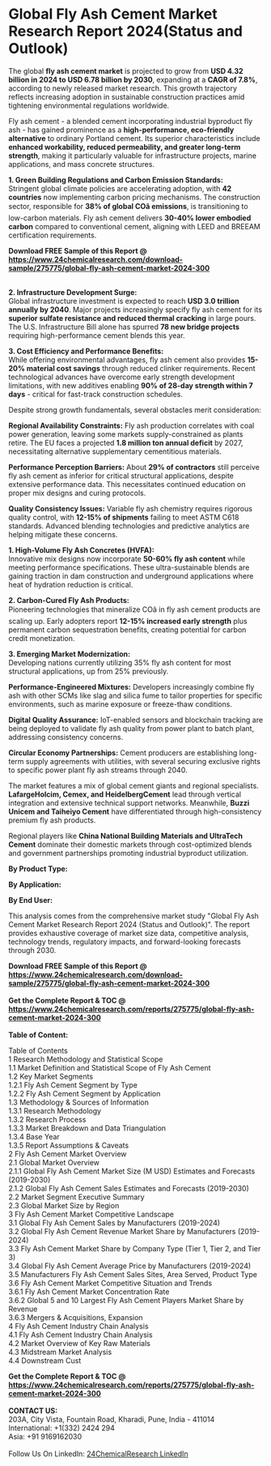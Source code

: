 <h1>Global Fly Ash Cement Market Research Report 2024(Status and Outlook)</h1><p>The global <strong>fly ash cement market</strong> is projected to grow from <strong>USD 4.32 billion in 2024 to USD 6.78 billion by 2030</strong>, expanding at a <strong>CAGR of 7.8%</strong>, according to newly released market research. This growth trajectory reflects increasing adoption in sustainable construction practices amid tightening environmental regulations worldwide.</p><p>Fly ash cement - a blended cement incorporating industrial byproduct fly ash - has gained prominence as a <strong>high-performance, eco-friendly alternative</strong> to ordinary Portland cement. Its superior characteristics include <strong>enhanced workability, reduced permeability, and greater long-term strength</strong>, making it particularly valuable for infrastructure projects, marine applications, and mass concrete structures.</p><p><strong>1. Green Building Regulations and Carbon Emission Standards:</strong><br>
Stringent global climate policies are accelerating adoption, with <strong>42 countries</strong> now implementing carbon pricing mechanisms. The construction sector, responsible for <strong>38% of global COâ emissions</strong>, is transitioning to low-carbon materials. Fly ash cement delivers <strong>30-40% lower embodied carbon</strong> compared to conventional cement, aligning with LEED and BREEAM certification requirements.</p><div><b>Download FREE Sample of this Report @ 
            <a href="https://www.24chemicalresearch.com/download-sample/275775/global-fly-ash-cement-market-2024-300">
            https://www.24chemicalresearch.com/download-sample/275775/global-fly-ash-cement-market-2024-300</a></b></div><br><p><strong>2. Infrastructure Development Surge:</strong><br>
Global infrastructure investment is expected to reach <strong>USD 3.0 trillion annually by 2040</strong>. Major projects increasingly specify fly ash cement for its <strong>superior sulfate resistance and reduced thermal cracking</strong> in large pours. The U.S. Infrastructure Bill alone has spurred <strong>78 new bridge projects</strong> requiring high-performance cement blends this year.</p><p><strong>3. Cost Efficiency and Performance Benefits:</strong><br>
While offering environmental advantages, fly ash cement also provides <strong>15-20% material cost savings</strong> through reduced clinker requirements. Recent technological advances have overcome early strength development limitations, with new additives enabling <strong>90% of 28-day strength within 7 days</strong> - critical for fast-track construction schedules.</p><p>Despite strong growth fundamentals, several obstacles merit consideration:</p><p><strong>Regional Availability Constraints:</strong> Fly ash production correlates with coal power generation, leaving some markets supply-constrained as plants retire. The EU faces a projected <strong>1.8 million ton annual deficit</strong> by 2027, necessitating alternative supplementary cementitious materials.</p><p><strong>Performance Perception Barriers:</strong> About <strong>29% of contractors</strong> still perceive fly ash cement as inferior for critical structural applications, despite extensive performance data. This necessitates continued education on proper mix designs and curing protocols.</p><p><strong>Quality Consistency Issues:</strong> Variable fly ash chemistry requires rigorous quality control, with <strong>12-15% of shipments</strong> failing to meet ASTM C618 standards. Advanced blending technologies and predictive analytics are helping mitigate these concerns.</p><p><strong>1. High-Volume Fly Ash Concretes (HVFA):</strong><br>
Innovative mix designs now incorporate <strong>50-60% fly ash content</strong> while meeting performance specifications. These ultra-sustainable blends are gaining traction in dam construction and underground applications where heat of hydration reduction is critical.</p><p><strong>2. Carbon-Cured Fly Ash Products:</strong><br>
Pioneering technologies that mineralize COâ in fly ash cement products are scaling up. Early adopters report <strong>12-15% increased early strength</strong> plus permanent carbon sequestration benefits, creating potential for carbon credit monetization.</p><p><strong>3. Emerging Market Modernization:</strong><br>
Developing nations currently utilizing 35% fly ash content for most structural applications, up from 25% previously.</p><p><strong>Performance-Engineered Mixtures:</strong> Developers increasingly combine fly ash with other SCMs like slag and silica fume to tailor properties for specific environments, such as marine exposure or freeze-thaw conditions.</p><p><strong>Digital Quality Assurance:</strong> IoT-enabled sensors and blockchain tracking are being deployed to validate fly ash quality from power plant to batch plant, addressing consistency concerns.</p><p><strong>Circular Economy Partnerships:</strong> Cement producers are establishing long-term supply agreements with utilities, with several securing exclusive rights to specific power plant fly ash streams through 2040.</p><p>The market features a mix of global cement giants and regional specialists. <strong>LafargeHolcim, Cemex, and HeidelbergCement</strong> lead through vertical integration and extensive technical support networks. Meanwhile, <strong>Buzzi Unicem and Taiheiyo Cement</strong> have differentiated through high-consistency premium fly ash products.</p><p>Regional players like <strong>China National Building Materials and UltraTech Cement</strong> dominate their domestic markets through cost-optimized blends and government partnerships promoting industrial byproduct utilization.</p><p><strong>By Product Type:</strong></p><p><strong>By Application:</strong></p><p><strong>By End User:</strong></p><p>This analysis comes from the comprehensive market study "Global Fly Ash Cement Market Research Report 2024 (Status and Outlook)". The report provides exhaustive coverage of market size data, competitive analysis, technology trends, regulatory impacts, and forward-looking forecasts through 2030.</p><div><b>Download FREE Sample of this Report @ 
            <a href="https://www.24chemicalresearch.com/download-sample/275775/global-fly-ash-cement-market-2024-300">
            https://www.24chemicalresearch.com/download-sample/275775/global-fly-ash-cement-market-2024-300</a></b></div><br><div><b>Get the Complete Report & TOC @ 
            <a href="https://www.24chemicalresearch.com/reports/275775/global-fly-ash-cement-market-2024-300">
            https://www.24chemicalresearch.com/reports/275775/global-fly-ash-cement-market-2024-300</a></b></div><br>
            <b>Table of Content:</b><p>Table of Contents<br />
1 Research Methodology and Statistical Scope<br />
1.1 Market Definition and Statistical Scope of Fly Ash Cement<br />
1.2 Key Market Segments<br />
1.2.1 Fly Ash Cement Segment by Type<br />
1.2.2 Fly Ash Cement Segment by Application<br />
1.3 Methodology & Sources of Information<br />
1.3.1 Research Methodology<br />
1.3.2 Research Process<br />
1.3.3 Market Breakdown and Data Triangulation<br />
1.3.4 Base Year<br />
1.3.5 Report Assumptions & Caveats<br />
2 Fly Ash Cement Market Overview<br />
2.1 Global Market Overview<br />
2.1.1 Global Fly Ash Cement Market Size (M USD) Estimates and Forecasts (2019-2030)<br />
2.1.2 Global Fly Ash Cement Sales Estimates and Forecasts (2019-2030)<br />
2.2 Market Segment Executive Summary<br />
2.3 Global Market Size by Region<br />
3 Fly Ash Cement Market Competitive Landscape<br />
3.1 Global Fly Ash Cement Sales by Manufacturers (2019-2024)<br />
3.2 Global Fly Ash Cement Revenue Market Share by Manufacturers (2019-2024)<br />
3.3 Fly Ash Cement Market Share by Company Type (Tier 1, Tier 2, and Tier 3)<br />
3.4 Global Fly Ash Cement Average Price by Manufacturers (2019-2024)<br />
3.5 Manufacturers Fly Ash Cement Sales Sites, Area Served, Product Type<br />
3.6 Fly Ash Cement Market Competitive Situation and Trends<br />
3.6.1 Fly Ash Cement Market Concentration Rate<br />
3.6.2 Global 5 and 10 Largest Fly Ash Cement Players Market Share by Revenue<br />
3.6.3 Mergers & Acquisitions, Expansion<br />
4 Fly Ash Cement Industry Chain Analysis<br />
4.1 Fly Ash Cement Industry Chain Analysis<br />
4.2 Market Overview of Key Raw Materials<br />
4.3 Midstream Market Analysis<br />
4.4 Downstream Cust</p><div><b>Get the Complete Report & TOC @ 
            <a href="https://www.24chemicalresearch.com/reports/275775/global-fly-ash-cement-market-2024-300">
            https://www.24chemicalresearch.com/reports/275775/global-fly-ash-cement-market-2024-300</a></b></div><br><b>CONTACT US:</b><br>
            203A, City Vista, Fountain Road, Kharadi, Pune, India - 411014<br>
            International: +1(332) 2424 294<br>
            Asia: +91 9169162030 <br><br>
            Follow Us On LinkedIn: <a href="https://www.linkedin.com/company/24chemicalresearch/">24ChemicalResearch LinkedIn</a>